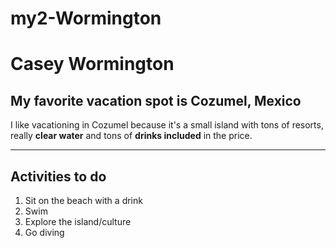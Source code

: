 # my2-Wormington

# Casey Wormington

## My favorite vacation spot is Cozumel, Mexico
I like vacationing in Cozumel because it's a small island with tons of resorts, really **clear water** and tons of **drinks included** in the price.

---

## Activities to do
1. Sit on the beach with a drink
2. Swim
3. Explore the island/culture
4. Go diving